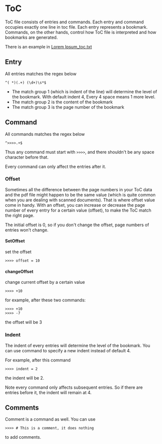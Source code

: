 # ToC

ToC file consists of entries and commands. Each entry and command occupies exactly one line in toc file. Each entry represents a bookmark. Commands, on the other hands, control how ToC file is interpreted and how bookmarks are generated.

There is an example in [Lorem Ipsum_toc.txt](/tests/data/Lorem%20Ipsum_toc.txt)

## Entry

All entries matches the regex below

```regex
^( *)(.+) (\d+)\s*$
```

- The match group 1 (which is indent of the line) will determine the level of the bookmark. With default indent 4, Every 4 space means 1 more level.
- The match group 2 is the content of the bookmark
- The match group 3 is the page number of the bookmark

## Command

All commands matches the regex below

```regex
^>>>>.+$
```

Thus any command must start with `>>>>`, and there shouldn't be any space character before that.

Every command can only affect the entries after it.

### Offset

Sometimes all the difference between the page numbers in your ToC data and the pdf file might happen to be the same value (which is quite common when you are dealing with scanned documents). That is where offset value come in handy. With an offset, you can increase or decrease the page number of every entry for a certain value (offset), to make the ToC match the right page.

The initial offset is 0, so if you don't change the offset, page numbers of entries won't change.

#### SetOffset

set the offset

```plaintext
>>>> offset = 10
```

#### changeOffset

change current offset by a certain value

```plaintext
>>>> +10
```

for example, after these two commands:

```plaintext
>>>> +10
>>>> -7
```

the offset will be 3

### Indent

The indent of every entries will determine the level of the bookmark. You can use command to specify a new indent instead of default 4.

For example, after this command

```plaintext
>>>> indent = 2
```

the indent will be 2.

Note every command only affects subsequent entries. So if there are entries before it, the indent will remain at 4.

## Comments

Comment is a command as well. You can use

```plaintext
>>>> # This is a comment, it does nothing
```

to add comments.
